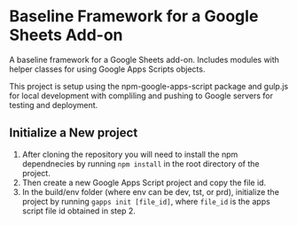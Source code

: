 # Baseline Framework for a Google Sheets Add-on 
A baseline framework for a Google Sheets add-on. Includes
modules with helper classes for using Google Apps Scripts
objects.

This project is setup using the npm-google-apps-script package
and gulp.js for local development with compliling and pushing
to Google servers for testing and deployment.

## Initialize a New project
1. After cloning the repository you will need to install the npm dependnecies
by running `npm install` in the root directory of the project.
2. Then create a new Google Apps Script project and copy the file id.
3. In the build/env folder (where env can be dev, tst, or prd), initialize the
project by running `gapps init [file_id]`, where `file_id` is the apps script
file id obtained in step 2.